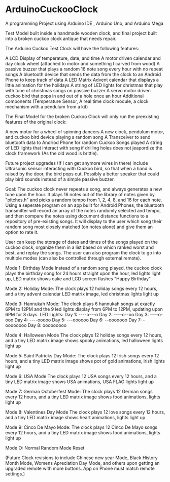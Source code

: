 # ArduinoCuckooClock
A programming Project using Arduino IDE , Arduino Uno, and Arduino Mega

Test Model built inside a handmade wooden clock, and final project built into a broken cuckoo clock antique that needs repair. 

The Arduino Cuckoo Test Clock will have the following features:

A LCD Display of temperature, date, and time
A motor driven calendar and day clock wheel (attached to motor and something I carved from wood)
A passive buzzer that plays a random 16 note song every hour with no repeat songs
A bluetooth device that sends the data from the clock to an Android Phone to keep track of data
A LED Matrix Advent calendar that displays a little animation for the holidays
A string of LED lights for christmas that play with tune of christmas songs on passive buzzer
A servo motor driven cuckoo bird that pops in and out of a hole once an hour
Additional components (Temperature Sensor, A real time clock module, a clock mechanism with a pendulum from a kit)

The Final Model for the broken Cuckoo Clock will only run the preexisting features of the original clock:

A new motor for a wheel of spinning dancers
A new clock, pendulum motor, and cuckoo bird device playing a random song 
A Transceiver to send bluetooth data to Andriod Phone for random Cuckoo Songs played
A string of LED lights that interact with song if drilling holes does not jeapordize the clock framework (As the old wood is brittle). 

Future project upgrades (If I can get anymore wires in there) include Ultrasonic sensor interacting with Cuckoo bird, so that when a hand is raised by the door, the bird pops out. Possibly a better speaker that could play bird sounds instead of a simple passive buzzer.

Goal: The cuckoo clock never repeats a song, and always generates a new tune upon the hour. It plays 16 notes out of the library of notes given by 
"pitches.h" and picks a random tempo from 1, 2, 4, 8, and 16 for each note. Using a seperate program on an app built for Android Phones, the bluetooth transmitter will record an array of the notes randomly selected and tempo, and then compare the notes using document distance functions to a repository
of pre-existing songs. It will display to the user which song their random song most closely matched (on notes alone) and give them an option to rate it.

User can keep the storage of dates and times of the songs played on the cuckoo clock, organize them in a list based on which ranked worst and best, and replay the songs. The user can also program the clock to go into multiple modes (can also be controlled through external remote). 

Mode 1: Birthday Mode 
Instead of a random song played, the cuckoo clock plays the birthday song for 24 hours straight upon the hour, led lights light up, LED matrix shows cake and LCD screen flashes "Happy Birthday"

Mode 2: Holiday Mode:
The clock plays 12 holiday songs every 12 hours, and a tiny advent calendar LED matrix image, led christmas lights light up

Mode 3: Hannukah Mode:
The clock plays 6 hannukah songs at exactly 6PM to 12PM and the 9 led lights display from 6PM to 12PM, updating upon 6PM for 8 days. 
LED Lights:
Day 1: ----o---o
Day 2: ----o--oo
Day 3: ----o-ooo
Day 4: ----ooooo
Day 5: ---oooooo
Day 6: --ooooooo
Day 7: -oooooooo
Day 8: ooooooooo

Mode 4: Halloween Mode
The clock plays 12 holiday songs every 12 hours, and a tiny LED matrix image shows spooky animations, led halloween lights light up

Mode 5: Saint Patricks Day Mode: 
The clock plays 12 Irish songs every 12 hours, and a tiny LED matrix image shows pot of gold animations, irish lights light up

Mode 6: USA Mode
The clock plays 12 USA songs every 12 hours, and a tiny LED matrix image shows USA animations, USA FLAG lights light up

Mode 7: German Octoberfest Mode:
The clock plays 12 German songs every 12 hours, and a tiny LED matrix image shows food animations, lights light up

Mode 8: Valentines Day Mode
The clock plays 12 love songs every 12 hours, and a tiny LED matrix image shows heart animations, lights light up

Mode 9: Cinco De Mayo Mode:
The clock plays 12 Cinco De Mayo songs every 12 hours, and a tiny LED matrix image shows food animations, lights light up

Mode O: Normal Random Mode Reset

(Future Clock revisions to include Chinese new year Mode, Black History Month Mode, Womens Apreciation Day Mode, and others upon getting an upgraded remote with more buttons. App on Phone must match remote settings.)

